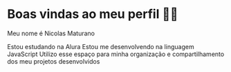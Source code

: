 # Boas vindas ao meu perfil 💙💙
Meu nome é Nicolas Maturano

Estou estudando na Alura
Estou me desenvolvendo na linguagem JavaScript
Utilizo esse espaço para minha organização e compartilhamento dos meu projetos desenvolvidos
